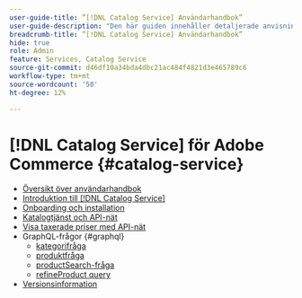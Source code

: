 ```yaml
---
user-guide-title: ”[!DNL Catalog Service] Användarhandbok”
user-guide-description: "Den här guiden innehåller detaljerade anvisningar om hur du använder [!DNL Catalog Service] för Adobe Commerce."
breadcrumb-title: ”[!DNL Catalog Service] Användarhandbok”
hide: true
role: Admin
feature: Services, Catalog Service
source-git-commit: d46df10a34bda4dbc21ac484f4821d3e465789c6
workflow-type: tm+mt
source-wordcount: '50'
ht-degree: 12%

---
```


# [!DNL Catalog Service] för Adobe Commerce {#catalog-service}

- [Översikt över användarhandbok](guide-overview.md)
- [Introduktion till [!DNL Catalog Service]](overview.md)
- [Onboarding och installation](installation.md)
- [Katalogtjänst och API-nät](mesh.md)
- [Visa taxerade priser med API-nät](taxes.md)
- GraphQL-frågor {#graphql}
   - [kategorifråga](https://developer.adobe.com/commerce/services/graphql/catalog-service/categories/)
   - [produktfråga](https://developer.adobe.com/commerce/services/graphql/catalog-service/products/)
   - [productSearch-fråga](https://developer.adobe.com/commerce/services/graphql/catalog-service/product-search/)
   - [refineProduct query](https://developer.adobe.com/commerce/services/graphql/catalog-service/refine-product/)
- [Versionsinformation](release-notes.md)
